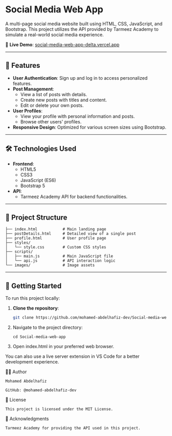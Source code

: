 # Social Media Web App

A multi-page social media website built using HTML, CSS, JavaScript, and Bootstrap. This project utilizes the API provided by Tarmeez Academy to simulate a real-world social media experience.

🔗 **Live Demo**: [social-media-web-app-delta.vercel.app](https://social-media-web-app-delta.vercel.app)

---

## 📌 Features

- **User Authentication**: Sign up and log in to access personalized features.
- **Post Management**:
  - View a list of posts with details.
  - Create new posts with titles and content.
  - Edit or delete your own posts.
- **User Profiles**:
  - View your profile with personal information and posts.
  - Browse other users' profiles.
- **Responsive Design**: Optimized for various screen sizes using Bootstrap.

---

## 🛠️ Technologies Used

- **Frontend**:
  - HTML5
  - CSS3
  - JavaScript (ES6)
  - Bootstrap 5
- **API**:
  - Tarmeez Academy API for backend functionalities.

---

## 📁 Project Structure

    ├── index.html           # Main landing page
    ├── postDetails.html     # Detailed view of a single post
    ├── profile.html         # User profile page
    ├── styles/
    │   └── style.css        # Custom CSS styles
    ├── scripts/
    │   ├── main.js          # Main JavaScript file
    │   └── api.js           # API interaction logic
    └── images/              # Image assets




---

## 🚀 Getting Started

To run this project locally:

1. **Clone the repository**:

   ```bash
   git clone https://github.com/mohamed-abdelhafiz-dev/Social-media-web-app.git
2. Navigate to the project directory:

       cd Social-media-web-app



3. Open index.html in your preferred web browser.

You can also use a live server extension in VS Code for a better development experience.

🧑‍💻 Author

    Mohamed Abdelhafiz
    
    GitHub: @mohamed-abdelhafiz-dev

📄 License

    This project is licensed under the MIT License.

🙏 Acknowledgments

    Tarmeez Academy for providing the API used in this project.
